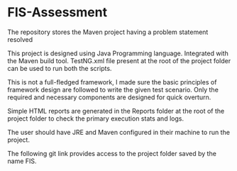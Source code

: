 # FIS-Assessment
The repository stores the Maven project having a problem statement resolved

This project is designed using Java Programming language. Integrated with the Maven build tool. TestNG.xml file present at the root of the project folder can be used to run both the scripts.

This is not a full-fledged framework, I made sure the basic principles of framework design are followed to write the given test scenario. Only the required and necessary components are designed for quick overturn.

Simple HTML reports are generated in the Reports folder at the root of the project folder to check the primary execution stats and logs.

The user should have JRE and Maven configured in their machine to run the project.

The following git link provides access to the project folder saved by the name FIS.
